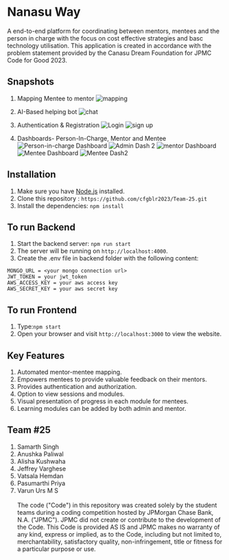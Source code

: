 # Nanasu Way
A end-to-end platform for coordinating between mentors, mentees and the person in charge with the focus on cost effective strategies and basc technology utilisation.
This application is created in accordance with the problem statement provided by the Canasu Dream Foundation for JPMC Code for Good 2023.

## Snapshots
1. Mapping Mentee to mentor
   ![mapping](https://github.com/cfgblr2023/Team-25/assets/70397438/f6185636-100b-4565-a1d1-8b661729d83e)

2. AI-Based helping bot
   ![chat](https://github.com/cfgblr2023/Team-25/assets/70397438/9da2d870-946c-4918-9a5b-a29f754ac93a)
   
4. Authentication & Registration
   ![Login](https://github.com/cfgblr2023/Team-25/assets/70397438/f5c01772-2458-4f23-95cc-947fa9e7ad33)
   ![sign up](https://github.com/cfgblr2023/Team-25/assets/70397438/21b67df7-1855-43df-8ba2-d0a586fc0696)


6. Dashboards- Person-In-Charge, Mentor and Mentee
   ![Person-in-charge Dashboard](https://github.com/cfgblr2023/Team-25/assets/70397438/2f97795c-5d39-4a6d-80da-549f8a01ba60)
   ![Admin Dash 2](https://github.com/cfgblr2023/Team-25/assets/70397438/459028af-d577-4151-9ef1-9fe251cd2577)
   ![mentor Dashboard](https://github.com/cfgblr2023/Team-25/assets/70397438/7606eb44-cc2a-4a0c-bcae-0efc8eb50dcd)
   ![Mentee Dashboard](https://github.com/cfgblr2023/Team-25/assets/70397438/a6de2b92-fccc-4455-a4be-f27b58ad0363)
   ![Mentee Dash2](https://github.com/cfgblr2023/Team-25/assets/70397438/db342195-a0fc-422e-bbbe-1dccd06a45e1)

      
## Installation

1. Make sure you have [Node.js](https://nodejs.org) installed.
2. Clone this repository : `https://github.com/cfgblr2023/Team-25.git`
3. Install the dependencies: `npm install`


## To run Backend

1. Start the backend server: `npm run start`
2. The server will be running on `http://localhost:4000`.
3. Create the .env file in backend folder with the following content:
```
MONGO_URL = <your mongo connection url>
JWT_TOKEN = your jwt_token
AWS_ACCESS_KEY = your aws access key
AWS_SECRET_KEY = your aws secret key
```

## To run Frontend

 1. Type:`npm start`
 2. Open your browser and visit `http://localhost:3000` to view the website.

## Key Features
1. Automated mentor-mentee mapping.
2. Empowers mentees to provide valuable feedback on their mentors.
3. Provides authentication and authorization.
4. Option to view sessions and modules.
5. Visual presentation of progress in each module for mentees.
6. Learning modules can be added by both admin and mentor.


## Team #25
1. Samarth Singh
2. Anushka Paliwal
3. Alisha Kushwaha
4. Jeffrey Varghese
5. Vatsala Hemdan
6. Pasumarthi Priya
7. Varun Urs M S
 <br /> <br /> The code ("Code") in this repository was created solely by the student teams during a coding competition hosted by JPMorgan Chase Bank, N.A. ("JPMC"). JPMC did not create or contribute to the development of the Code. This Code is provided AS IS and JPMC makes no warranty of any kind, express or implied, as to the Code, including but not limited to, merchantability, satisfactory quality, non-infringement, title or fitness for a particular purpose or use.